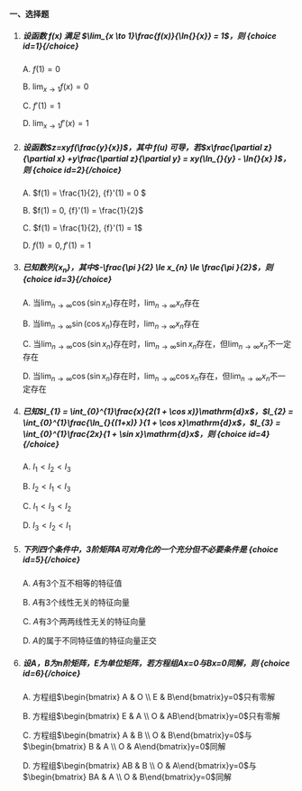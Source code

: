 #### 一、选择题

1. ##### 设函数 *f(x)* 满足 $\lim_{x \to 1}\frac{f(x)}{\ln{}{x}} = 1$，则 {choice id=1}{/choice}

   A. $f(1)=0$

   B. $\lim_{x \to 1 }f(x) = 0$

   C. ${f}' (1) = 1$

   D. $\lim_{x \to 1 }{f}'(x) = 1$
   
2. ##### 设函数$z=xyf(\frac{y}{x})$，其中 *f(u)* 可导，若$x\frac{\partial z}{\partial x} +y\frac{\partial z}{\partial y} = xy(\ln_{}{y} - \ln{}{x} )$，则 {choice id=2}{/choice}

   A. $f(1) = \frac{1}{2}, {f}'(1) = 0  $

   B. $f(1) = 0, {f}'(1) = \frac{1}{2}$

   C. $f(1) = \frac{1}{2}, {f}'(1) = 1$

   D. $f(1) = 0, {f}'(1) = 1$

3. ##### 已知数列$\left \{ x_{n}  \right \}$，其中$-\frac{\pi }{2} \le x_{n} \le \frac{\pi }{2}$，则 {choice id=3}{/choice}

   A. 当$\lim_{n \to \infty} \cos (\sin x_{n})$存在时，$\lim_{n \to \infty} x_{n}$存在

   B. 当$\lim_{n \to \infty} \sin (\cos x_{n})$存在时，$\lim_{n \to \infty} x_{n}$存在

   C. 当$\lim_{n \to \infty} \cos (\sin x_{n})$存在时，$\lim_{n \to \infty}\sin x_{n}$存在，但$\lim_{n \to \infty} x_{n}$不一定存在

   D. 当$\lim_{n \to \infty} \cos (\sin x_{n})$存在时，$\lim_{n \to \infty}\cos x_{n}$存在，但$\lim_{n \to \infty} x_{n}$不一定存在

4. ##### 已知$I_{1} = \int_{0}^{1}\frac{x}{2(1 + \cos x)}\mathrm{d}x$，$I_{2} = \int_{0}^{1}\frac{\ln_{}{(1+x)} }{1 + \cos x}\mathrm{d}x$，$I_{3} = \int_{0}^{1}\frac{2x}{1 + \sin x}\mathrm{d}x$，则 {choice id=4}{/choice}

   A. $I_{1}<I_{2}<I_{3}$

   B. $I_{2}<I_{1}<I_{3}$

   C. $I_{1}<I_{3}<I_{2}$

   D. $I_{3}<I_{2}<I_{1}$

5. ##### 下列四个条件中，3阶矩阵*A*可对角化的一个充分但不必要条件是 {choice id=5}{/choice}

   A. *A*有3个互不相等的特征值

   B. *A*有3个线性无关的特征向量

   C. *A*有3个两两线性无关的特征向量

   D. *A*的属于不同特征值的特征向量正交

6. ##### 设*A，B*为n阶矩阵，*E*为单位矩阵，若方程组*Ax=0*与*Bx=0*同解，则 {choice id=6}{/choice}

   A. 方程组$\begin{bmatrix} A & O \\ E & B\end{bmatrix}y=0$只有零解

   B. 方程组$\begin{bmatrix} E & A \\ O & AB\end{bmatrix}y=0$只有零解

   C. 方程组$\begin{bmatrix} A & B \\ O & B\end{bmatrix}y=0$与$\begin{bmatrix} B & A \\ O & A\end{bmatrix}y=0$同解

   D. 方程组$\begin{bmatrix} AB & B \\ O & A\end{bmatrix}y=0$与$\begin{bmatrix} BA & A \\ O & B\end{bmatrix}y=0$同解
